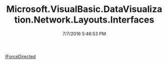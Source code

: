 ﻿---
title: Microsoft.VisualBasic.DataVisualization.Network.Layouts.Interfaces
date: 7/7/2016 5:46:53 PM
---

[IForceDirected](T-Microsoft.VisualBasic.DataVisualization.Network.Layouts.Interfaces.IForceDirected.html)
